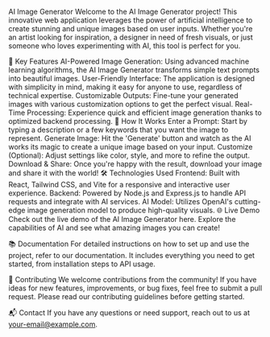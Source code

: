 AI Image Generator
Welcome to the AI Image Generator project! This innovative web application leverages the power of artificial intelligence to create stunning and unique images based on user inputs. Whether you're an artist looking for inspiration, a designer in need of fresh visuals, or just someone who loves experimenting with AI, this tool is perfect for you.

🌟 Key Features
AI-Powered Image Generation: Using advanced machine learning algorithms, the AI Image Generator transforms simple text prompts into beautiful images.
User-Friendly Interface: The application is designed with simplicity in mind, making it easy for anyone to use, regardless of technical expertise.
Customizable Outputs: Fine-tune your generated images with various customization options to get the perfect visual.
Real-Time Processing: Experience quick and efficient image generation thanks to optimized backend processing.
🚀 How It Works
Enter a Prompt: Start by typing a description or a few keywords that you want the image to represent.
Generate Image: Hit the 'Generate' button and watch as the AI works its magic to create a unique image based on your input.
Customize (Optional): Adjust settings like color, style, and more to refine the output.
Download & Share: Once you're happy with the result, download your image and share it with the world!
🛠️ Technologies Used
Frontend: Built with React, Tailwind CSS, and Vite for a responsive and interactive user experience.
Backend: Powered by Node.js and Express.js to handle API requests and integrate with AI services.
AI Model: Utilizes OpenAI's cutting-edge image generation model to produce high-quality visuals.
🌐 Live Demo
Check out the live demo of the AI Image Generator here. Explore the capabilities of AI and see what amazing images you can create!

📚 Documentation
For detailed instructions on how to set up and use the project, refer to our documentation. It includes everything you need to get started, from installation steps to API usage.

🤝 Contributing
We welcome contributions from the community! If you have ideas for new features, improvements, or bug fixes, feel free to submit a pull request. Please read our contributing guidelines before getting started.

📬 Contact
If you have any questions or need support, reach out to us at your-email@example.com.


